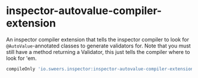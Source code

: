 inspector-autovalue-compiler-extension
======================================

An inspector compiler extension that tells the inspector compiler to look for `@AutoValue`-annotated 
classes to generate validators for. Note that you must still have a method returning a Validator, this
just tells the compiler where to look for 'em.

```gradle
compileOnly 'io.sweers.inspector:inspector-autovalue-compiler-extension:x.y.z'
```
